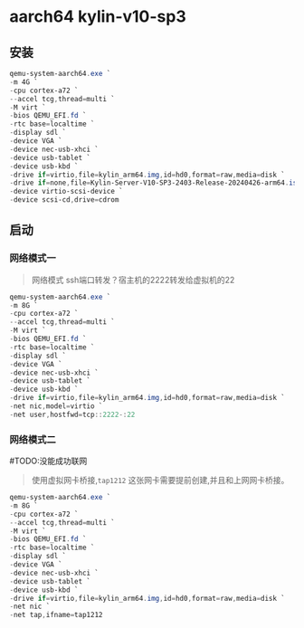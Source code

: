 # aarch64 kylin-v10-sp3

## 安装

```powershell
qemu-system-aarch64.exe `
-m 4G `
-cpu cortex-a72 `
--accel tcg,thread=multi `
-M virt `
-bios QEMU_EFI.fd `
-rtc base=localtime `
-display sdl `
-device VGA `
-device nec-usb-xhci `
-device usb-tablet `
-device usb-kbd `
-drive if=virtio,file=kylin_arm64.img,id=hd0,format=raw,media=disk `
-drive if=none,file=Kylin-Server-V10-SP3-2403-Release-20240426-arm64.iso,id=cdrom,media=cdrom `
-device virtio-scsi-device `
-device scsi-cd,drive=cdrom
```

## 启动

### 网络模式一

> 网络模式
> ssh端口转发？宿主机的2222转发给虚拟机的22

```powershell
qemu-system-aarch64.exe `
-m 8G `
-cpu cortex-a72 `
--accel tcg,thread=multi `
-M virt `
-bios QEMU_EFI.fd `
-rtc base=localtime `
-display sdl `
-device VGA `
-device nec-usb-xhci `
-device usb-tablet `
-device usb-kbd `
-drive if=virtio,file=kylin_arm64.img,id=hd0,format=raw,media=disk `
-net nic,model=virtio `
-net user,hostfwd=tcp::2222-:22
```

### 网络模式二

#TODO:没能成功联网
> 使用虚拟网卡桥接,`tap1212` 这张网卡需要提前创建,并且和上网网卡桥接。

```powershell
qemu-system-aarch64.exe `
-m 8G `
-cpu cortex-a72 `
--accel tcg,thread=multi `
-M virt `
-bios QEMU_EFI.fd `
-rtc base=localtime `
-display sdl `
-device VGA `
-device nec-usb-xhci `
-device usb-tablet `
-device usb-kbd `
-drive if=virtio,file=kylin_arm64.img,id=hd0,format=raw,media=disk `
-net nic `
-net tap,ifname=tap1212
```

